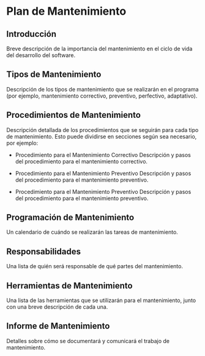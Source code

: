 # Plan de Mantenimiento

## Introducción

Breve descripción de la importancia del mantenimiento en el ciclo de vida del desarrollo del software.

## Tipos de Mantenimiento

Descripción de los tipos de mantenimiento que se realizarán en el programa (por ejemplo, mantenimiento correctivo, preventivo, perfectivo, adaptativo).

## Procedimientos de Mantenimiento

Descripción detallada de los procedimientos que se seguirán para cada tipo de mantenimiento. Esto puede dividirse en secciones según sea necesario, por ejemplo:

- Procedimiento para el Mantenimiento Correctivo
Descripción y pasos del procedimiento para el mantenimiento correctivo.

- Procedimiento para el Mantenimiento Preventivo
Descripción y pasos del procedimiento para el mantenimiento preventivo.

- Procedimiento para el Mantenimiento Preventivo
Descripción y pasos del procedimiento para el mantenimiento preventivo.

## Programación de Mantenimiento

Un calendario de cuándo se realizarán las tareas de mantenimiento.

## Responsabilidades

Una lista de quién será responsable de qué partes del mantenimiento.

## Herramientas de Mantenimiento

Una lista de las herramientas que se utilizarán para el mantenimiento, junto con una breve descripción de cada una.

## Informe de Mantenimiento

Detalles sobre cómo se documentará y comunicará el trabajo de mantenimiento.
